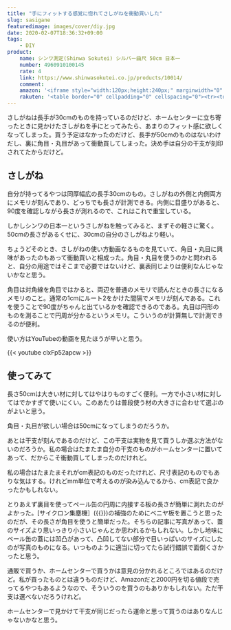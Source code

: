 ```yaml
---
title: "手にフィットする感覚に惚れてさしがねを衝動買いした"
slug: sasigane
featuredimage: images/cover/diy.jpg
date: 2020-02-07T18:36:32+09:00
tags:
    - DIY
product:
    name: シンワ測定(Shinwa Sokutei) シルバー曲尺 50cm 日本一
    number: 4960910100145
    rate: 4
    link: https://www.shinwasokutei.co.jp/products/10014/
    comment: 
    amazon: '<iframe style="width:120px;height:240px;" marginwidth="0" marginheight="0" scrolling="no" frameborder="0" src="//rcm-fe.amazon-adsystem.com/e/cm?lt1=_blank&bc1=000000&IS2=1&bg1=FFFFFF&fc1=000000&lc1=0000FF&t=illusionspace-22&language=ja_JP&o=9&p=8&l=as4&m=amazon&f=ifr&ref=as_ss_li_til&asins=B0016V7MNA&linkId=0e74ee48fe5b970e499a27f0eab6019b"></iframe>'
    rakuten: '<table border="0" cellpadding="0" cellspacing="0"><tr><td><div style="border:1px solid #95a5a6;border-radius:.75rem;background-color:#FFFFFF;width:504px;margin:0px;padding:5px;text-align:center;overflow:hidden;"><table><tr><td style="width:240px"><a href="https://hb.afl.rakuten.co.jp/hgc/1a60dc06.23bd4709.1a60dc07.0aa54a75/?pc=https%3A%2F%2Fitem.rakuten.co.jp%2Ftatsumax%2F408-3121%2F&link_type=picttext&ut=eyJwYWdlIjoiaXRlbSIsInR5cGUiOiJwaWN0dGV4dCIsInNpemUiOiIyNDB4MjQwIiwibmFtIjoxLCJuYW1wIjoicmlnaHQiLCJjb20iOjEsImNvbXAiOiJkb3duIiwicHJpY2UiOjEsImJvciI6MSwiY29sIjoxLCJiYnRuIjoxLCJwcm9kIjowfQ%3D%3D" target="_blank" rel="nofollow noopener noreferrer" style="word-wrap:break-word;"  ><img src="https://hbb.afl.rakuten.co.jp/hgb/1a60dc06.23bd4709.1a60dc07.0aa54a75/?me_id=1276153&item_id=10270078&m=https%3A%2F%2Fthumbnail.image.rakuten.co.jp%2F%400_mall%2Ftatsumax%2Fcabinet%2Fsyohin%2Ft01000545%2Ft010005455076.jpg%3F_ex%3D80x80&pc=https%3A%2F%2Fthumbnail.image.rakuten.co.jp%2F%400_mall%2Ftatsumax%2Fcabinet%2Fsyohin%2Ft01000545%2Ft010005455076.jpg%3F_ex%3D240x240&s=240x240&t=picttext" border="0" style="margin:2px" alt="[商品価格に関しましては、リンクが作成された時点と現時点で情報が変更されている場合がございます。]" title="[商品価格に関しましては、リンクが作成された時点と現時点で情報が変更されている場合がございます。]"></a></td><td style="vertical-align:top;width:248px;"><p style="font-size:12px;line-height:1.4em;text-align:left;margin:0px;padding:2px 6px;word-wrap:break-word"><a href="https://hb.afl.rakuten.co.jp/hgc/1a60dc06.23bd4709.1a60dc07.0aa54a75/?pc=https%3A%2F%2Fitem.rakuten.co.jp%2Ftatsumax%2F408-3121%2F&link_type=picttext&ut=eyJwYWdlIjoiaXRlbSIsInR5cGUiOiJwaWN0dGV4dCIsInNpemUiOiIyNDB4MjQwIiwibmFtIjoxLCJuYW1wIjoicmlnaHQiLCJjb20iOjEsImNvbXAiOiJkb3duIiwicHJpY2UiOjEsImJvciI6MSwiY29sIjoxLCJiYnRuIjoxLCJwcm9kIjowfQ%3D%3D" target="_blank" rel="nofollow noopener noreferrer" style="word-wrap:break-word;"  >【送料無料！TRUSCO工具 激安特価(トラスコ中山)】シンワ　シルバー曲尺日本一50cm 10014 [408-3121] 【曲尺】[10014]</a><br><span >価格：3380円（税込、送料無料)</span> <span style="color:#BBB">(2020/2/7時点)</span></p><div style="margin:10px;"><a href="https://hb.afl.rakuten.co.jp/hgc/1a60dc06.23bd4709.1a60dc07.0aa54a75/?pc=https%3A%2F%2Fitem.rakuten.co.jp%2Ftatsumax%2F408-3121%2F&link_type=picttext&ut=eyJwYWdlIjoiaXRlbSIsInR5cGUiOiJwaWN0dGV4dCIsInNpemUiOiIyNDB4MjQwIiwibmFtIjoxLCJuYW1wIjoicmlnaHQiLCJjb20iOjEsImNvbXAiOiJkb3duIiwicHJpY2UiOjEsImJvciI6MSwiY29sIjoxLCJiYnRuIjoxLCJwcm9kIjowfQ%3D%3D" target="_blank" rel="nofollow noopener noreferrer" style="word-wrap:break-word;"  ><img src="https://static.affiliate.rakuten.co.jp/makelink/rl.svg" style="float:left;max-height:27px;width:auto;margin-top:0"></a><a href="https://hb.afl.rakuten.co.jp/hgc/1a60dc06.23bd4709.1a60dc07.0aa54a75/?pc=https%3A%2F%2Fitem.rakuten.co.jp%2Ftatsumax%2F408-3121%2F%3Fscid%3Daf_pc_bbtn&m=%3Fscid%3Daf_pc_bbtn&link_type=picttext&ut=eyJwYWdlIjoiaXRlbSIsInR5cGUiOiJwaWN0dGV4dCIsInNpemUiOiIyNDB4MjQwIiwibmFtIjoxLCJuYW1wIjoicmlnaHQiLCJjb20iOjEsImNvbXAiOiJkb3duIiwicHJpY2UiOjEsImJvciI6MSwiY29sIjoxLCJiYnRuIjoxLCJwcm9kIjowfQ==" target="_blank" rel="nofollow noopener noreferrer" style="word-wrap:break-word;"  ><div style="float:right;width:41%;height:27px;background-color:#bf0000;color:#fff !important;font-size:12px;font-weight:500;line-height:27px;margin-left:1px;padding: 0 12px;border-radius:16px;cursor:pointer;text-align:center;">楽天で購入</div></a></div></td><tr></table></div><br><p style="color:#000000;font-size:12px;line-height:1.4em;margin:5px;word-wrap:break-word"></p></td></tr></table>'
---
```


さしがねは長手が30cmのものを持っているのだけど、ホームセンターに立ち寄ったときに見かけたさしがねを手にとってみたら、あまりのフィット感に欲しくなってしまった。買う予定はなかったのだけど、長手が50cmのものはないわけだし、裏に角目・丸目があって衝動買してしまった。決め手は自分の干支が刻印されてたからだけど。

<!--more-->

## さしがね

自分が持ってるやつは同厚幅広の長手30cmのもの。さしがねの外側と内側両方にメモリが刻んであり、どっちでも長さが計測できる。内側に目盛りがあると、90度を確認しながら長さが測れるので、これはこれで重宝している。

しかしシンワの日本一というさしがねを触ってみると、まずその軽さに驚く。50cmの長さがあるくせに、30cmの自分のさしがねより軽い。

ちょうどそのとき、さしがねの使い方動画なるものを見ていて、角目・丸目に興味があったのもあって衝動買いと相成った。角目・丸目を使うのかと問われると、自分の用途ではそこまで必要ではないけど、裏表同じよりは便利なんじゃないかなと思う。

角目は対角線を角目ではかると、両辺を普通のメモリで読んだときの長さになるメモリのこと。通常の1cmにルート2をかけた間隔でメモリが刻んである。これを使うことで90度がちゃんと出ているかを確認できるのである。丸目は円形のものを測ることで円周が分かるというメモリ。こういうのが計算無しで計測できるのが便利。

使い方はYouTubeの動画を見たほうが早いと思う。

{{< youtube clxFp52apcw >}}

## 使ってみて

長さ50cmは大きい材に対してはやはりものすごく便利。一方で小さい材に対してはでかすぎて使いにくい。このあたりは普段使う材の大きさに合わせて選ぶのがよいと思う。

角目・丸目が欲しい場合は50cmになってしまうのだろうか。

あとは干支が刻んであるのだけど、この干支は実物を見て買うしか選ぶ方法がないのだろうか。私の場合はたまたま自分の干支のものがホームセンターに置いてあって、だからこそ衝動買してしまったのだけれど。

私の場合はたまたまそれがcm表記のものだったけれど、尺寸表記のものでもありな気はする。けれどmm単位で考えるのが染み込んでるから、cm表記で良かったかもしれない。

とりあえず裏目を使ってペール缶の円周に内接する板の長さが簡単に測れたのがよかった。[サイクロン集塵機］({{<ref cyclone_diy>}})の補強のためにベニヤ板を置こうと思ったのだが、その長さが角目を使うと簡単だった。そちらの記事に写真があって、蓋のサイズより思いっきり小さいじゃんとか思われるかもしれない。しかし地味にペール缶の蓋には凹凸があって、凸凹してない部分で目いっぱいのサイズにしたのが写真のものになる。いつものように適当に切ってたら試行錯誤で面倒くさかったと思う。

通販で買うか、ホームセンターで買うかは意見の分かれるところではあるのだけど。私が買ったものとは違うものだけど、Amazonだと2000円を切る値段で売ってるやつもあるようなので、そういうのを買うのもありかもしれない。ただ干支は選べないだろうけれど。

ホームセンターで見かけて干支が同じだったら運命と思って買うのはありなんじゃないかなと思う。
